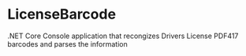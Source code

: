 # LicenseBarcode
.NET Core Console application that recongizes Drivers License PDF417 barcodes and parses the information
